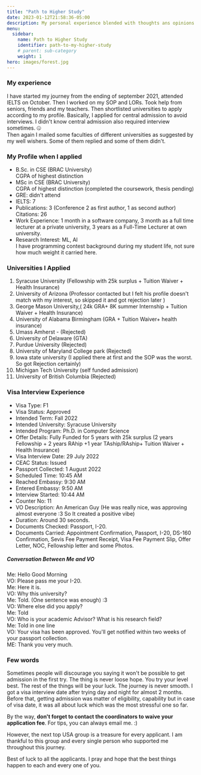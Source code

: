 ```yaml
---
title: "Path to Higher Study"
date: 2023-01-12T21:58:36-05:00
description: My personal experience blended with thoughts ans opinions
menu:
  sidebar:
    name: Path to Higher Study
    identifier: path-to-my-higher-study
    # parent: sub-category
    weight: 1
hero: images/forest.jpg
---
```

### My experience
I have started my journey from the ending of september 2021,  attended IELTS on October. Then I worked on my SOP and LORs. Took help from seniors, friends and my teachers. Then shortlisted universities to apply according to my profile. Basically, I applied for central admission to avoid interviews. I didn't know central admission also required interview sometimes. 🤐 <br>
Then again I mailed some faculties of different universities as suggested by my well wishers. Some of them replied and some of them didn't.

### My Profile when I applied
- B.Sc. in CSE (BRAC University)<br>CGPA of highest distinction
- MSc in CSE (BRAC University)<br>CGPA of highest distinction (completed the coursework, thesis pending)
- GRE: didn't attend<br>
- IELTS: 7 <br>
- Publications: 3 (Conference 2 as first author, 1 as second author)
Citations: 26 
- Work Experience: 1 month in a software company,  3 month as a full time lecturer at a private university, 3 years as a Full-Time Lecturer at own university.
- Research Interest: ML,  AI <br>
I have programming contest background during my student life,  not sure how much weight it carried here. 

### Universities I Applied
1. Syracuse University (Fellowship with 25k surplus + Tuition Waiver + Health Insurance)
2. University of Arizona (Professor contacted but I felt his profile doesn't match with my interest, so skipped it and got rejection later )
3. George Mason University,( 24k GRA+ 8K summer Internship + Tuition Waiver + Health Insurance) 
4. University of Alabama Birmingham (GRA + Tuition Waiver+ health insurance)
5. Umass Amherst - (Rejected)
6. University of Delaware (GTA)
7. Purdue University (Rejected)
8. University of Maryland College park (Rejected)
9. Iowa state university (I applied there at first and the SOP was the worst.  So got Rejection certainly)
10. Michigan Tech University (self funded admission)
11. University of British Columbia (Rejected) 

### Visa Interview Experience

- Visa Type: F1
- Visa Status: Approved
- Intended Term: Fall 2022
- Intended University: Syracuse University
- Intended Program: Ph.D. in Computer Science
- Offer Details: Fully Funded for 5 years with 25k surplus  (2 years Fellowship + 2 years RAhip +1 year TAship/RAship+ Tuition Waiver + Health Insurance)
- Visa Interview Date: 29 July 2022
- CEAC Status: Issued
- Passport Collected: 1 August 2022
- Scheduled Time: 10:45 AM
- Reached Embassy: 9:30 AM
- Entered Embassy: 9:50 AM
- Interview Started: 10:44 AM
- Counter No: 11
- VO Description: An American Guy (He was really nice, was approving almost everyone :3 So It created a positive vibe)
- Duration: Around 30 seconds.
- Documents Checked: Passport, I-20.
- Documents Carried: Appointment Confirmation, Passport, I-20, DS-160 Confirmation, Sevis Fee Payment Receipt, Visa Fee Payment Slip, Offer Letter, NOC, Fellowship letter and some Photos.


##### Conversation Between Me and VO
Me: Hello Good Morning<br>
VO: Please pass me your I-20.<br>
Me: Here it is.<br>
VO: Why this university?<br>
Me: Told.  (One sentence was enough) :3<br>
VO: Where else did you apply?<br>
Me: Told<br>
VO: Who is your academic Advisor? What is his research field?<br>
Me: Told in one line <br>
VO: Your visa has been approved. You'll get notified within two weeks of your passport collection.<br>
ME: Thank you very much.<br>

### Few words

Sometimes people will discourage you saying it won't be possible to get admission in the first try. The thing is never loose hope. You try your level best.  The rest of the things will be your luck. The journey is never smooth. I got a visa interview date after trying day and night for almost 2 months. Before that, getting admission was matter of eligibility,  capability  but in case of visa date, it was all about luck which was the most stressful one so far. 

By the way, <b>don't forget to contact the coordinators to waive your application fee</b>. For tips, you can always email me. :)

However, the next top USA group is a treasure for every applicant. I am thankful to this group and every single person who supported me throughout this journey.

Best of luck to all the applicants. I pray and hope that the best things happen to each and every one of you.



<!-- This sample post tests the followings:

- Category, sub-category nesting in the sidebar.
- Hero image and other images are in `images` folder inside this post directory.
- Different media rendering like image, tweet, YouTube video, Vimeo video etc.

### Image Sample

{{< img src="/posts/category/sub-category/rich-content/images/forest.jpg" align="center" title="Forest">}}

{{< vs >}}

### Tweet Sample

{{/*< twitter 1085870671291310081 >*/}}

{{< vs >}}

### YouTube Video Sample

{{< youtube ZJthWmvUzzc >}}

{{< vs >}}

### Vimeo Video Sample

{{< vimeo 48912912 >}} -->
